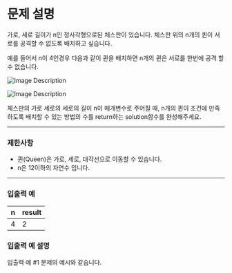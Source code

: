 # 문제 설명

가로, 세로 길이가 n인 정사각형으로된 체스판이 있습니다. 체스판 위의 n개의 퀸이 서로를 공격할 수 없도록 배치하고 싶습니다.

예를 들어서 n이 4인경우 다음과 같이 퀸을 배치하면 n개의 퀸은 서로를 한번에 공격 할 수 없습니다.

![Image Description](https://i.imgur.com/lt2zdK6.png)

![Image Description](https://i.imgur.com/5c5EUrq.png)

체스판의 가로 세로의 세로의 길이 n이 매개변수로 주어질 때, n개의 퀸이 조건에 만족 하도록 배치할 수 있는 방법의 수를 return하는 solution함수를 완성해주세요.

---

### 제한사항

-   퀸(Queen)은 가로, 세로, 대각선으로 이동할 수 있습니다.
-   n은 12이하의 자연수 입니다.

---

### 입출력 예

| n   | result |
| --- | ------ |
| 4   | 2      |

### 입출력 예 설명

입출력 예 #1
문제의 예시와 같습니다.
